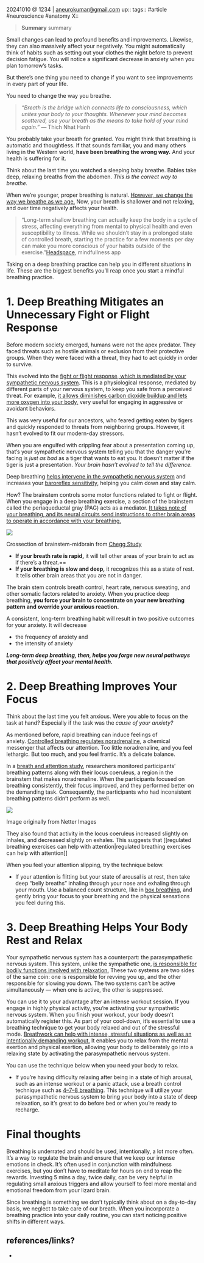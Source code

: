 20241010 @ 1234 | aneurokumar@gmail.com
up:: 
tags:: #article #neuroscience #anatomy
X:: 

> **Summary**
> summary


Small changes can lead to profound benefits and improvements. Likewise, they can also massively affect your negatively. You might automatically think of habits such as setting out your clothes the night before to prevent decision fatigue. You will notice a significant decrease in anxiety when you plan tomorrow’s tasks.

But there’s one thing you need to change if you want to see improvements in every part of your life.

You need to change the way you breathe.

> _“Breath is the bridge which connects life to consciousness, which unites your body to your thoughts. Whenever your mind becomes scattered, use your breath as the means to take hold of your mind again.” —_ Thich Nhat Hanh

You probably take your breath for granted. You might think that breathing is automatic and thoughtless. If that sounds familiar, you and many others living in the Western world, **have been breathing the wrong way.** And your health is suffering for it.

Think about the last time you watched a sleeping baby breathe. Babies take deep, relaxing breaths from the abdomen. _This is the correct way to breathe._

When we’re younger, proper breathing is natural. [However, we change the way we breathe as we age.](https://www.fastcompany.com/3049108/this-breathing-exercise-can-help-you-stay-focused-at-work) Now, your breath is shallower and not relaxing, and over time negatively affects your health.

> “Long-term shallow breathing can actually keep the body in a cycle of stress, affecting everything from mental to physical health and even susceptibility to illness. While we shouldn’t stay in a prolonged state of controlled breath, starting the practice for a few moments per day can make you more conscious of your habits outside of the exercise.”[Headspace](https://www.headspace.com/meditation/breathing-exercises), mindfullness app

Taking on a deep breathing practice can help you in different situations in life. These are the biggest benefits you’ll reap once you start a mindful breathing practice.

# 1. Deep Breathing Mitigates an Unnecessary Fight or Flight Response

Before modern society emerged, humans were not the apex predator. They faced threats such as hostile animals or exclusion from their protective groups. When they were faced with a threat, they had to act quickly in order to survive.

This evolved into the [fight or flight response, which is mediated by your sympathetic nervous system](https://www.psychologytools.com/resource/fight-or-flight-response/#:~:text=Information%20Handout,body%20to%20fight%20or%20flee.). This is a physiological response, mediated by different parts of your nervous system, to keep you safe from a perceived threat. For example, [it allows diminishes carbon dioxide buildup and lets more oxygen into your body,](https://thriveglobal.com/stories/benefits-of-deep-breathing-10-reasons-to-breathe-more-deeply/) very useful for engaging in aggressive or avoidant behaviors.

This was very useful for our ancestors, who feared getting eaten by tigers and quickly responded to threats from neighboring groups. However, it hasn’t evolved to fit our modern-day stressors.

When you are engulfed with crippling fear about a presentation coming up, that’s your sympathetic nervous system telling you that the danger you’re facing is _just as bad_ as a tiger that wants to eat you. It doesn’t matter if the tiger is just a presentation. _Your brain hasn’t evolved to tell the difference._

Deep breathing [helps intervene in the sympathetic nervous system](https://www.researchgate.net/profile/Katherine-Yau/publication/348780309_Effects_of_diaphragmatic_deep_breathing_exercises_on_prehypertensive_or_hypertensive_adults_A_literature_review/links/6024e4ea4585158939974165/Effects-of-diaphragmatic-deep-breathing-exercises-on-prehypertensive-or-hypertensive-adults-A-literature-review.pdf) and increases your [baroreflex sensitivity](https://www.datasci.com/solutions/cardiovascular/baroreceptor-sensitivity-(brs)#:~:text=The%20baroreflex%20is%20the%20fastest,has%20on%20the%20heart%20rate.), helping you calm down and stay calm.

How? The brainstem controls some motor functions related to fight or flight. When you engage in a deep breathing exercise, a section of the brainstem called the periaqueductal gray (PAG) acts as a mediator. [It takes note of your breathing, and its neural circuits send instructions to other brain areas to operate in accordance with your breathing.](https://www.jneurosci.org/content/jneuro/28/47/12274.full.pdf)

![](https://miro.medium.com/v2/resize:fit:590/0*vKk1wzB5yuqFZLzA.png)

Crossection of brainstem-midbrain from [Chegg Study](https://www.chegg.com/homework-help/describe-location-function-periaqueductal-gray-matter-chapter-13-problem-21sae-solution-9780134283302-exc)

- **If your breath rate is rapid,** it will tell other areas of your brain to act as if there’s a threat.==
- **If your breathing is slow and deep,** it recognizes this as a state of rest. It tells other brain areas that you are not in danger.

The brain stem controls breath control, heart rate, nervous sweating, and other somatic factors related to anxiety. When you practice deep breathing, **you force your brain to concentrate on your new breathing pattern and override your anxious reaction.**

A consistent, long-term breathing habit will result in two positive outcomes for your anxiety. It will decrease

- the frequency of anxiety and
- the intensity of anxiety

**_Long-term deep breathing, then, helps you forge new neural pathways that positively affect your mental health._**

# 2. Deep Breathing Improves Your Focus

Think about the last time you felt anxious. Were you able to focus on the task at hand? Especially if the task was the _cause of your anxiety?_

As mentioned before, rapid breathing can induce feelings of anxiety. [Controlled breathing regulates noradrenaline](https://neurosciencenews.com/cognition-meditation-breathing-9026/), a chemical messenger that affects our attention. Too little noradrenaline, and you feel lethargic. But too much, and you feel frantic. It’s a delicate balance.

In a [breath and attention study,](http://prsinstitute.org/downloads/related/spiritual-sciences/meditation/CouplingofRespirationandAttention.pdf) researchers monitored participants’ breathing patterns along with their locus coeruleus, a region in the brainstem that makes noradrenaline. When the participants focused on breathing consistently, their focus improved, and they performed better on the demanding task. Consequently, the participants who had inconsistent breathing patterns didn’t perform as well.

![](https://miro.medium.com/v2/resize:fit:700/1*VL7LPOe65LukYuqjaoW0kQ.png)

Image originally from Netter Images

They also found that activity in the locus coeruleus increased slightly on inhales, and decreased slightly on exhales. This suggests that [[regulated breathing exercises can help with attention|regulated breathing exercises can help with attention]]

When you feel your attention slipping, try the technique below.

- If your attention is flitting but your state of arousal is at rest, then take deep “belly breaths” inhaling through your nose and exhaling through your mouth. Use a balanced count structure, like in [box breathing](https://www.healthline.com/health/box-breathing#slowly-exhale), and gently bring your focus to your breathing and the physical sensations you feel during this.

# **3.** **Deep Breathing Helps Your Body Rest and Relax**

Your sympathetic nervous system has a counterpart: the parasympathetic nervous system. This system, unlike the sympathetic one, [is responsible for bodily functions involved with relaxation.](https://rightasrain.uwmedicine.org/mind/stress/why-deep-breathing-makes-you-feel-so-chill) These two systems are two sides of the same coin: one is responsible for revving you up, and the other responsible for slowing you down. The two systems can’t be active simultaneously — when one is active, the other is suppressed.

You can use it to your advantage after an intense workout session. If you engage in highly physical activity, you’re activating your sympathetic nervous system. When you finish your workout, your body doesn’t automatically register this. As part of your cool-down, it’s essential to use a breathing technique to get your body relaxed and out of the stressful mode. [Breathwork can help with intense, stressful situations as well as an intentionally demanding workout.](https://www.xptlife.com/xpt-post-workout-recovery-best-breathing-exercises) It enables you to relax from the mental exertion and physical exertion, allowing your body to deliberately go into a relaxing state by activating the parasympathetic nervous system.

You can use the technique below when you need your body to relax.

- If you’re having difficulty relaxing after being in a state of high arousal, such as an intense workout or a panic attack, use a breath control technique such as [4–7–8 breathing](https://www.healthline.com/health/4-7-8-breathing#How-does-the-4-7-8-breathing-technique-work?). This technique will utilize your parasympathetic nervous system to bring your body into a state of deep relaxation, so it’s great to do before bed or when you’re ready to recharge.

# Final thoughts

Breathing is underrated and should be used, intentionally, a lot more often. It’s a way to regulate the brain and ensure that we keep our intense emotions in check. It’s often used in conjunction with mindfulness exercises, but you don’t have to meditate for hours on end to reap the rewards. Investing 5 mins a day, twice daily, can be very helpful in regulating small anxious triggers and allow yourself to feel more mental and emotional freedom from your lizard brain.

Since breathing is something we don’t typically think about on a day-to-day basis, we neglect to take care of our breath. When you incorporate a breathing practice into your daily routine, you can start noticing positive shifts in different ways.

## references/links?
* 
